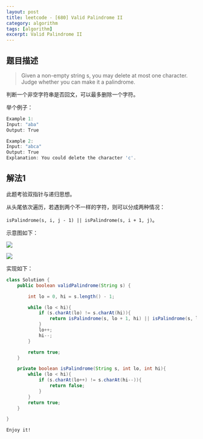 ```yaml
---
layout: post
title: leetcode - [680] Valid Palindrome II
category: algorithm
tags: [algorithm]
excerpt: Valid Palindrome II
---
```


## 题目描述  

> Given a non-empty string s, you may delete at most one character. Judge whether you can make it a palindrome.  

判断一个非空字符串是否回文，可以最多删除一个字符。  

举个例子：  

``` java
Example 1:
Input: "aba"
Output: True

Example 2:
Input: "abca"
Output: True
Explanation: You could delete the character 'c'.
```


## 解法1

此题考验双指针与递归思想。  

从头尾依次遍历，若遇到两个不一样的字符，则可以分成两种情况：  


`isPalindrome(s, i, j - 1) || isPalindrome(s, i + 1, j)`。  


示意图如下：  

![](https://yyc-images.oss-cn-beijing.aliyuncs.com/leetcode_680_is_palindrome.png)  

![](https://yyc-images.oss-cn-beijing.aliyuncs.com/leetcode_680_is_not_palindrome.png)  

实现如下：  

``` java
class Solution {
    public boolean validPalindrome(String s) {

        int lo = 0, hi = s.length() - 1;

        while (lo < hi){
            if (s.charAt(lo) != s.charAt(hi)){
                return isPalindrome(s, lo + 1, hi) || isPalindrome(s, lo, hi - 1);
            }
            lo++;
            hi--;
        }

        return true;
    }

    private boolean isPalindrome(String s, int lo, int hi){
        while (lo < hi){
            if (s.charAt(lo++) != s.charAt(hi--)){
                return false;
            }
        }
        return true;
    }

}
```

`Enjoy it!`

